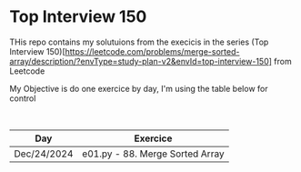 # Top Interview 150

THis repo contains my solutuions from the execicis in the series (Top Interview 150)[https://leetcode.com/problems/merge-sorted-array/description/?envType=study-plan-v2&envId=top-interview-150] from Leetcode 


My Objective is do one exercice by day, I'm using the table below for control

<br>

| **Day**     | **Exercice**                     |
|-------------|----------------------------------|
| Dec/24/2024 | e01.py  - 88. Merge Sorted Array |
